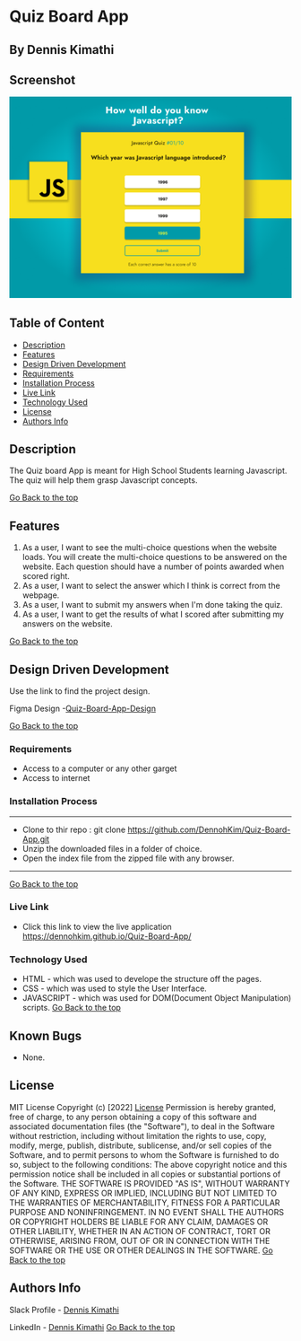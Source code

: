 # Quiz Board App
## By Dennis Kimathi

## Screenshot
 ![image](./assets/images/Screen01.png)

 ## Table of Content
 - [Description](#description)
 - [Features](#features)
 - [Design Driven Development](#Design-Driven-Development)
 - [Requirements](#requirements)
 - [Installation Process](#installation-Process)
 - [Live Link](#Live-Link)
 - [Technology  Used](#technology-Used)
 - [License](#license)
 - [Authors Info](#Authors-Info)


## Description
<p>The Quiz board App is meant for High School Students learning Javascript. The quiz will help them grasp Javascript concepts.</p>

[Go Back to the top](#quiz-board-app)
## Features
1. As a user, I want to see the multi-choice questions when the website loads. You will create the multi-choice questions to be answered on the website. Each question should have a number of points awarded when scored right.
2. As a user, I want to select the answer which I think is correct from the webpage.
3. As a user, I want to submit my answers when I'm done taking the quiz.
4. As a user, I want to get the results of what I scored after submitting my answers on the website. 

[Go Back to the top](#quiz-board-app)

## Design Driven Development

Use the link to find the project design.

Figma Design -[Quiz-Board-App-Design](https://www.figma.com/file/0GcFH0dKphS0g2L7pa5KNl/Quiz-Board-Design-(Copy)?node-id=109%3A396)

[Go Back to the top](#quiz-board-app)

 ###  Requirements
 * Access to  a computer or any other garget
 * Access to internet

 ### Installation Process
 ****
* Clone to thir repo : git clone https://github.com/DennohKim/Quiz-Board-App.git
* Unzip the downloaded files in a folder of choice.
* Open the index file from the zipped file with any browser.
 ****
 [Go Back to the top](#quiz-board-app)

### Live Link
- Click this link to view the live application https://dennohkim.github.io/Quiz-Board-App/

### Technology  Used
* HTML - which was used to develope the structure off the pages.
* CSS - which was used to style the User Interface.
* JAVASCRIPT - which was used for DOM(Document Object Manipulation) scripts.
[Go Back to the top](#quiz-board-app)

## Known Bugs
* None.

## License
MIT License
Copyright (c) [2022] [License](LICENSE.txt)
Permission is hereby granted, free of charge, to any person obtaining a copy
of this software and associated documentation files (the "Software"), to deal
in the Software without restriction, including without limitation the rights
to use, copy, modify, merge, publish, distribute, sublicense, and/or sell
copies of the Software, and to permit persons to whom the Software is
furnished to do so, subject to the following conditions:
The above copyright notice and this permission notice shall be included in all
copies or substantial portions of the Software.
THE SOFTWARE IS PROVIDED "AS IS", WITHOUT WARRANTY OF ANY KIND, EXPRESS OR
IMPLIED, INCLUDING BUT NOT LIMITED TO THE WARRANTIES OF MERCHANTABILITY,
FITNESS FOR A PARTICULAR PURPOSE AND NONINFRINGEMENT. IN NO EVENT SHALL THE
AUTHORS OR COPYRIGHT HOLDERS BE LIABLE FOR ANY CLAIM, DAMAGES OR OTHER
LIABILITY, WHETHER IN AN ACTION OF CONTRACT, TORT OR OTHERWISE, ARISING FROM,
OUT OF OR IN CONNECTION WITH THE SOFTWARE OR THE USE OR OTHER DEALINGS IN THE
SOFTWARE.
[Go Back to the top](#quiz-board-app)

## Authors Info
Slack Profile - [Dennis Kimathi](https://app.slack.com/client/T0101L740P4/C010E0J8BRA/user_profile/U03CYMSV3DZ)

LinkedIn - [Dennis Kimathi](https://www.linkedin.com/in/dennis-kimathi-46326711b/)
[Go Back to the top](#quiz-board-app)
